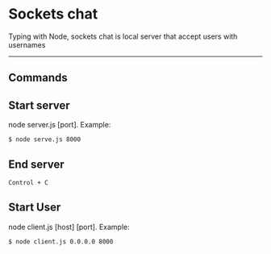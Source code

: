 # Sockets chat

Typing with Node, sockets chat is local server that accept users with usernames
***
## **Commands**

## Start server

node server.js \[port].
Example:

```
$ node serve.js 8000
```

## End server
  `Control + C`

## Start User
node client.js \[host] \[port].
Example:

```
$ node client.js 0.0.0.0 8000
```